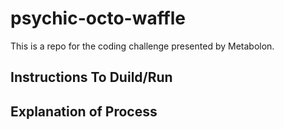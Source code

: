 # psychic-octo-waffle
This is a repo for the coding challenge presented by Metabolon.


## Instructions To Duild/Run


## Explanation of Process
